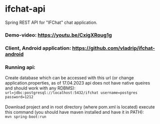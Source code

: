 # ifchat-api
Spring REST API for "IFChat" chat application.<br>

### Demo-video: https://youtu.be/CxigXRoug1g

### Client, Android application: https://github.com/vladrip/ifchat-android

### Running api:<br>
Create database which can be accessed with this url (or change application.properties, 
as of 17.04.2023 api does not have native queires and should work with any RDBMS):<br>
<code>url=jdbc:postgresql://localhost:5432/ifchat   username=postgres   password=1212</code><br><br>
Download project and in root directory (where pom.xml is located) execute this command (you should have maven installed and have it in PATH):<br>
<code>mvn spring-boot:run</code>
